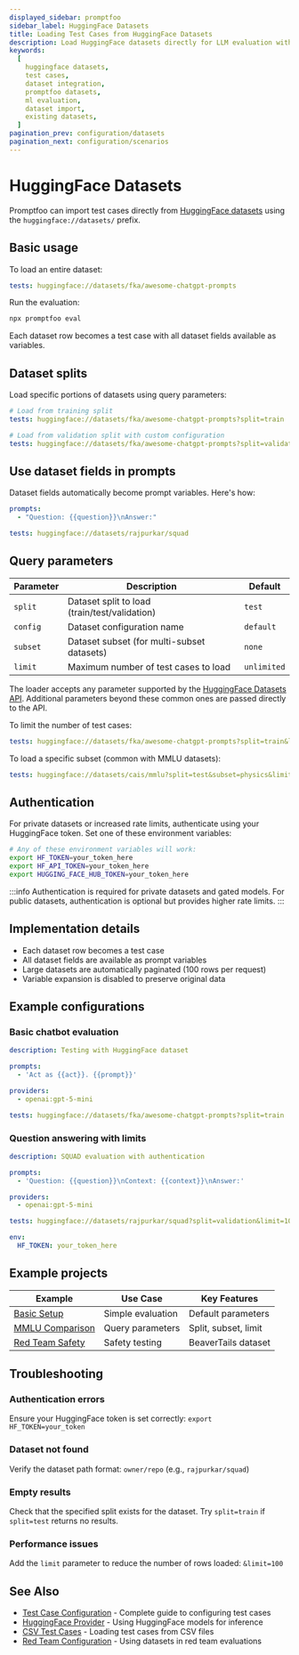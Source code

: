 ```yaml
---
displayed_sidebar: promptfoo
sidebar_label: HuggingFace Datasets
title: Loading Test Cases from HuggingFace Datasets
description: Load HuggingFace datasets directly for LLM evaluation with automatic splits, filtering, and format conversion capabilities
keywords:
  [
    huggingface datasets,
    test cases,
    dataset integration,
    promptfoo datasets,
    ml evaluation,
    dataset import,
    existing datasets,
  ]
pagination_prev: configuration/datasets
pagination_next: configuration/scenarios
---
```


# HuggingFace Datasets

Promptfoo can import test cases directly from [HuggingFace datasets](https://huggingface.co/docs/datasets) using the `huggingface://datasets/` prefix.

## Basic usage

To load an entire dataset:

```yaml
tests: huggingface://datasets/fka/awesome-chatgpt-prompts
```

Run the evaluation:

```bash
npx promptfoo eval
```

Each dataset row becomes a test case with all dataset fields available as variables.

## Dataset splits

Load specific portions of datasets using query parameters:

```yaml
# Load from training split
tests: huggingface://datasets/fka/awesome-chatgpt-prompts?split=train

# Load from validation split with custom configuration
tests: huggingface://datasets/fka/awesome-chatgpt-prompts?split=validation&config=custom
```

## Use dataset fields in prompts

Dataset fields automatically become prompt variables. Here's how:

```yaml title="promptfooconfig.yaml"
prompts:
  - "Question: {{question}}\nAnswer:"

tests: huggingface://datasets/rajpurkar/squad
```

## Query parameters

| Parameter | Description                                   | Default     |
| --------- | --------------------------------------------- | ----------- |
| `split`   | Dataset split to load (train/test/validation) | `test`      |
| `config`  | Dataset configuration name                    | `default`   |
| `subset`  | Dataset subset (for multi-subset datasets)    | `none`      |
| `limit`   | Maximum number of test cases to load          | `unlimited` |

The loader accepts any parameter supported by the [HuggingFace Datasets API](https://huggingface.co/docs/datasets-server/api_reference#get-apirows). Additional parameters beyond these common ones are passed directly to the API.

To limit the number of test cases:

```yaml
tests: huggingface://datasets/fka/awesome-chatgpt-prompts?split=train&limit=50
```

To load a specific subset (common with MMLU datasets):

```yaml
tests: huggingface://datasets/cais/mmlu?split=test&subset=physics&limit=10
```

## Authentication

For private datasets or increased rate limits, authenticate using your HuggingFace token. Set one of these environment variables:

```bash
# Any of these environment variables will work:
export HF_TOKEN=your_token_here
export HF_API_TOKEN=your_token_here
export HUGGING_FACE_HUB_TOKEN=your_token_here
```

:::info
Authentication is required for private datasets and gated models. For public datasets, authentication is optional but provides higher rate limits.
:::

## Implementation details

- Each dataset row becomes a test case
- All dataset fields are available as prompt variables
- Large datasets are automatically paginated (100 rows per request)
- Variable expansion is disabled to preserve original data

## Example configurations

### Basic chatbot evaluation

```yaml title="promptfooconfig.yaml"
description: Testing with HuggingFace dataset

prompts:
  - 'Act as {{act}}. {{prompt}}'

providers:
  - openai:gpt-5-mini

tests: huggingface://datasets/fka/awesome-chatgpt-prompts?split=train
```

### Question answering with limits

```yaml title="promptfooconfig.yaml"
description: SQUAD evaluation with authentication

prompts:
  - 'Question: {{question}}\nContext: {{context}}\nAnswer:'

providers:
  - openai:gpt-5-mini

tests: huggingface://datasets/rajpurkar/squad?split=validation&limit=100

env:
  HF_TOKEN: your_token_here
```

## Example projects

| Example                                                                                                  | Use Case          | Key Features         |
| -------------------------------------------------------------------------------------------------------- | ----------------- | -------------------- |
| [Basic Setup](https://github.com/promptfoo/promptfoo/tree/main/examples/huggingface-dataset)             | Simple evaluation | Default parameters   |
| [MMLU Comparison](https://github.com/promptfoo/promptfoo/tree/main/examples/openai-gpt-5-vs-gpt-4o-mmlu) | Query parameters  | Split, subset, limit |
| [Red Team Safety](https://github.com/promptfoo/promptfoo/tree/main/examples/redteam-beavertails)         | Safety testing    | BeaverTails dataset  |

## Troubleshooting

### Authentication errors

Ensure your HuggingFace token is set correctly: `export HF_TOKEN=your_token`

### Dataset not found

Verify the dataset path format: `owner/repo` (e.g., `rajpurkar/squad`)

### Empty results

Check that the specified split exists for the dataset. Try `split=train` if `split=test` returns no results.

### Performance issues

Add the `limit` parameter to reduce the number of rows loaded: `&limit=100`

## See Also

- [Test Case Configuration](/docs/configuration/test-cases) - Complete guide to configuring test cases
- [HuggingFace Provider](/docs/providers/huggingface) - Using HuggingFace models for inference
- [CSV Test Cases](/docs/configuration/test-cases#csv-format) - Loading test cases from CSV files
- [Red Team Configuration](/docs/red-team/configuration) - Using datasets in red team evaluations
